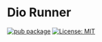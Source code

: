 # Dio Runner

[![pub package][pkg_logo_link]][pkg_link]
[![License: MIT][license_badge]][license_link]

[license_badge]: https://img.shields.io/badge/license-MIT-blue.svg
[license_link]: https://opensource.org/licenses/MIT
[pkg_logo_link]: https://img.shields.io/pub/v/dio_runner.svg
[pkg_link]: https://pub.dev/packages/dio_runner
